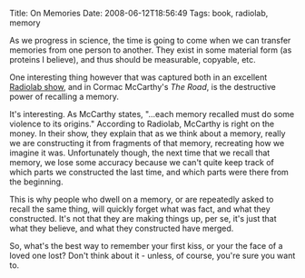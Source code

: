 Title: On Memories
Date: 2008-06-12T18:56:49
Tags: book, radiolab, memory


As we progress in science, the time is going to come when we can transfer memories from one person to another.  They exist in some material form (as proteins I believe), and thus should be measurable, copyable, etc.

One interesting thing however that was captured both in an excellent <a href="http://www.wnyc.org/shows/radiolab/episodes/2008/02/14" target="_blank">Radiolab show</a>, and in Cormac McCarthy's <i>The Road</i>, is the destructive power of recalling a memory.

It's interesting. As McCarthy states, "...each memory recalled must do some violence to its origins." According to Radiolab, McCarthy is right on the money. In their show, they explain that as we think about a memory, really we are constructing it from fragments of that memory, recreating how we imagine it was. Unfortunately though, the next time that we recall that memory, we lose some accuracy because we can't quite keep track of which parts we constructed the last time, and which parts were there from the beginning.

This is why people who dwell on a memory, or are repeatedly asked to recall the same thing, will quickly forget what was fact, and what they constructed. It's not that they are making things up, per se, it's just that what they believe, and what they constructed have merged.

So, what's the best way to remember your first kiss, or your the face of a loved one lost? Don't think about it - unless, of course, you're sure you want to.<!--break-->